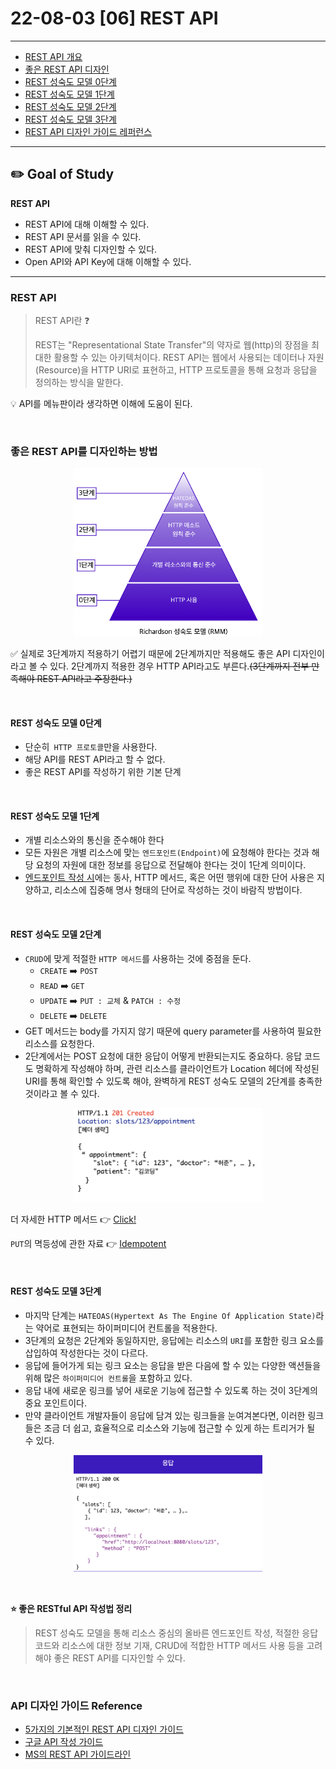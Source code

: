# 22-08-03 [06] REST API
---

- [REST API 개요](#rest-api) 
- [좋은 REST API 디자인](#좋은-rest-api를-디자인하는-방법)
- [REST 성숙도 모델 0단계](#rest-성숙도-모델-0단계)
- [REST 성숙도 모델 1단계](#rest-성숙도-모델-1단계)
- [REST 성숙도 모델 2단계](#rest-성숙도-모델-2단계)
- [REST 성숙도 모델 3단계](#rest-성숙도-모델-3단계)
- [REST API 디자인 가이드 레퍼런스](#api-디자인-가이드-reference)
  
---

## ✏️ Goal of Study

**REST API**
- REST API에 대해 이해할 수 있다.
- REST API 문서를 읽을 수 있다.
- REST API에 맞춰 디자인할 수 있다.
- Open API와 API Key에 대해 이해할 수 있다.

---

### REST API

> REST API란 ❓
>
> REST는 "Representational State Transfer"의 약자로 웹(http)의 장점을 최대한 활용할 수 있는 아키텍처이다. REST API는 웹에서 사용되는 데이터나 자원(Resource)을 HTTP URI로 표현하고, HTTP 프로토콜을 통해 요청과 응답을 정의하는 방식을 말한다.

💡 API를 메뉴판이라 생각하면 이해에 도움이 된다.

<br>

### 좋은 REST API를 디자인하는 방법

<p align="center"><align><img src="../../images/BootCamp/Section02/[06]/RMM.png" width=60% height=20%></p>

✅ 실제로 3단계까지 적용하기 어렵기 때문에 2단계까지만 적용해도 좋은 API 디자인이라고 볼 수 있다. 2단계까지 적용한 경우 HTTP API라고도 부른다.~~(3단계까지 전부 만족해야 REST API라고 주장한다.)~~

<br>

#### **REST 성숙도 모델 0단계**

- 단순히` HTTP 프로토콜`만을 사용한다.
- 해당 API를 REST API라고 할 수 없다.
- 좋은 REST API를 작성하기 위한 기본 단계

<br>

#### **REST 성숙도 모델 1단계**

- 개별 리소스와의 통신을 준수해야 한다
- 모든 자원은 개별 리소스에 맞는 `엔드포인트(Endpoint)`에 요청해야 한다는 것과 해당 요청의 자원에 대한 정보를 응답으로 전달해야 한다는 것이 1단계 의미이다.
- <u>엔드포인트 작성 시</u>에는 동사, HTTP 메서드, 혹은 어떤 행위에 대한 단어 사용은 지양하고, 리소스에 집중해 명사 형태의 단어로 작성하는 것이 바람직 방법이다.

<br>

#### **REST 성숙도 모델 2단계**

- `CRUD`에 맞게 적절한 `HTTP 메서드`를 사용하는 것에 중점을 둔다.
    - `CREATE` ➡️ `POST`
    - `READ`   ➡️ `GET`
    - `UPDATE` ➡️ `PUT : 교체` & `PATCH : 수정`
    - `DELETE` ➡️ `DELETE`
- GET 메서드는 body를 가지지 않기 때문에 query parameter를 사용하여 필요한 리소스를 요청한다.
- 2단계에서는 POST 요청에 대한 응답이 어떻게 반환되는지도 중요하다. 응답 코드도 명확하게 작성해야 하며, 관련 리소스를 클라이언트가 Location 헤더에 작성된 URI를 통해 확인할 수 있도록 해야, 완벽하게 REST 성숙도 모델의 2단계를 충족한 것이라고 볼 수 있다.

<p align="center"><img src="../../images/BootCamp/Section02/[06]/2level_response.png" width=60% height=20%></p>

더 자세한 HTTP 메서드 👉 [Click!](https://developer.mozilla.org/en-US/docs/Web/HTTP/Methods)

`PUT`의 멱등성에 관한 자료 👉 [Idempotent](https://developer.mozilla.org/en-US/docs/Glossary/Idempotent)

<br>

#### **REST 성숙도 모델 3단계**

- 마지막 단계는 `HATEOAS(Hypertext As The Engine Of Application State)`라는 약어로 표현되는 하이퍼미디어 컨트롤을 적용한다.
- 3단계의 요청은 2단계와 동일하지만, 응답에는 리소스의 `URI`를 포함한 링크 요소를 삽입하여 작성한다는 것이 다르다.
- 응답에 들어가게 되는 링크 요소는 응답을 받은 다음에 할 수 있는 다양한 액션들을 위해 많은 `하이퍼미디어 컨트롤`을 포함하고 있다.
- 응답 내에 새로운 링크를 넣어 새로운 기능에 접근할 수 있도록 하는 것이 3단계의 중요 포인트이다.
- 만약 클라이언트 개발자들이 응답에 담겨 있는 링크들을 눈여겨본다면, 이러한 링크들은 조금 더 쉽고, 효율적으로 리소스와 기능에 접근할 수 있게 하는 트리거가 될 수 있다.

<p align="center"><img src="../../images/BootCamp/Section02/[06]/3level_response.png" width=60% height=20%></p>

<br>

**⭐️ 좋은 RESTful API 작성법 정리**
> REST 성숙도 모델을 통해 리소스 중심의 올바른 엔드포인트 작성, 적절한 응답 코드와 리소스에 대한 정보 기재, CRUD에 적합한 HTTP 메서드 사용 등을 고려해야 좋은 REST API를 디자인할 수 있다.

<br>

### API 디자인 가이드 Reference

- [5가지의 기본적인 REST API 디자인 가이드](https://blog.restcase.com/5-basic-rest-api-design-guidelines/)
- [구글 API 작성 가이드](https://cloud.google.com/apis/design?hl=ko)
- [MS의 REST API 가이드라인](https://github.com/Microsoft/api-guidelines/blob/master/Guidelines.md)




